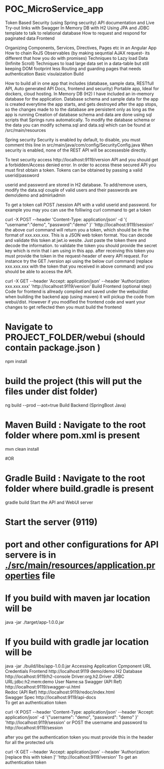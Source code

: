 # POC_MicroService_app

Token Based Security (using Spring security)
API documentation and Live Try-out links with Swagger
In Memory DB with H2
Using JPA and JDBC template to talk to relational database
How to request and respond for paginated data
Frontend

Organizing Components, Services, Directives, Pages etc in an Angular App
How to chain RxJS Observables (by making sequntial AJAX request- its different that how you do with promises)
Techniques to Lazy load Data (Infinite Scroll)
Techniques to load large data set in a data-table but still keeping DOM footprint less
Routing and guarding pages that needs authentication
Basic visulaization
Build

How to build all in one app that includes (database, sample data, RESTfull API, Auto generated API Docs, frontend and security)
Portable app, Ideal for dockers, cloud hosting.
In Memory DB (H2)
I have included an in-memory database for the application. Database schema and sample data for the app is created everytime the app starts, and gets destroyed after the app stops, so the changes made to to the database are persistent only as long as the app is running
Creation of database schema and data are done using sql scripts that Springs runs automatically. To modify the database schema or the data you can modify schema.sql and data.sql which can be found at /src/main/resources

Spring security
Security is enabled by default, to disable, you must comment this line in src/main/java/com/config/SecurityConfig.java
When security is enabled, none of the REST API will be accessesble directly.

To test security access http://localhost:9119/version API and you should get a forbidden/Access denied error. In order to access these secured API you must first obtain a token. Tokens can be obtained by passing a valid userid/password

userid and password are stored in H2 database. To add/remove users, modify the data.sql couple of valid users and their passwords are demo\demo and admin\admin

To get a token call POST /session API with a valid userid and password. for example you may you can use the folliwing curl command to get a token

curl -X POST --header 'Content-Type: application/json' -d '{ "username":"demo", "password":"demo" }' 'http://localhost:9119/session'
the above curl command will return you a token, which should be in the format of xxx.xxx.xxx. This is a JSON web token format. You can decode and validate this token at jwt.io wesite. Just paste the token there and decode the information. to validate the token you should provide the secret key which is mrin that i am using in this app.
after receiving this token you must provide the token in the request-header of every API request. For instance try the GET /version api using the below curl command (replace xxx.xxx.xxx with the token that you received in above command) and you should be able to access the API.

curl -X GET --header 'Accept: application/json' --header 'Authorization: xxx.xxx.xxx' 'http://localhost:9119/version'
Build Frontend (optional step)
Code for frontend is allready compiled and saved under the webui/dist when building the backend app (using maven) it will pickup the code from webui/dist. However if you modified the frontend code and want your changes to get reflected then you must build the frontend

# Navigate to PROJECT_FOLDER/webui (should contain package.json )
npm install
# build the project (this will put the files under dist folder)
ng build --prod --aot=true
Build Backend (SpringBoot Java)
# Maven Build : Navigate to the root folder where pom.xml is present 
mvn clean install

#OR

# Gradle Build : Navigate to the root folder where build.gradle is present 
gradle build
Start the API and WebUI server
# Start the server (9119)
# port and other configurations for API servere is in [./src/main/resources/application.properties](/src/main/resources/application.properties) file

# If you build with maven jar location will be 
java -jar ./target/app-1.0.0.jar

# If you build with gradle jar location will be 
java -jar ./build/libs/app-1.0.0.jar
Accessing Application
Cpmponent	URL	Credentials
Frontend	http://localhost:9119	demo/demo
H2 Database	http://localhost:9119/h2-console	Driver:org.h2.Driver
JDBC URL:jdbc:h2:mem:demo
User Name:sa
Swagger (API Ref)	http://localhost:9119/swagger-ui.html	
Redoc (API Ref)	http://localhost:9119/redoc/index.html	
Swagger Spec	http://localhost:9119/api-docs	
To get an authentication token

curl -X POST --header 'Content-Type: application/json' --header 'Accept: application/json' -d '{"username": "demo", "password": "demo" }' 'http://localhost:9119/session'
or POST the username and password to http://localhost:9119/session

after you get the authentication token you must provide this in the header for all the protected urls

curl -X GET --header 'Accept: application/json' --header 'Authorization: [replace this with token ]' 'http://localhost:9119/version'
To get an authentication token
